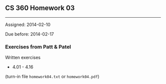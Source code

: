## CS 360 Homework 03
----

Assigned: 2014-02-10

Due before: 2014-02-17

### Exercises from Patt & Patel

Written exercises

* 4.01 - 4.16

(turn-in file ````homework04.txt```` or ````homework04.pdf````)

